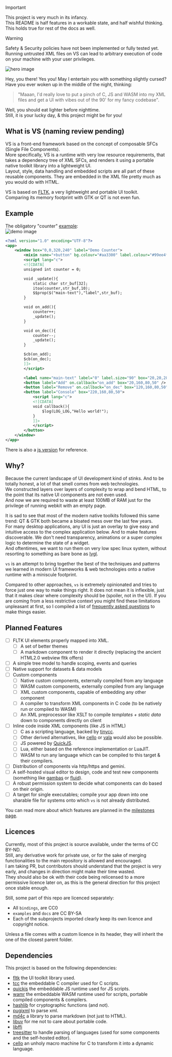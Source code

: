 > [!IMPORTANT]  
> This project is very much in its infancy.  
> This README is half features in a workable state, and half wishful thinking.  
> This holds true for rest of the docs as well.

> [!WARNING]  
> Safety & Security policies have not been implemented or fully tested yet.
> Running untrusted XML files on VS can lead to arbitrary execution of code on your machine with your user privileges.

![hero image](./docs/hero-img.webp)


Hey, you there! Yes you! May I entertain you with something slightly cursed?  
Have you ever woken up in the middle of the night, thinking:
> "Maaan, I'd really love to put a pinch of C, JS and WASM into my XML files and get a UI with vibes out of the 90' for my fancy codebase".  

Well, you should eat lighter before nighttime.  
Still, it is your lucky day, & this project might be for you!

## What is VS (naming review pending)

VS is a front-end framework based on the concept of composable SFCs (Single File Components).  
More specifically, VS is a runtime with very low resource requirements, that takes a dependency tree of XML SFCs, and renders it using a portable native toolkit library into a lightweight UI.  
Layout, style, data handling and embedded scripts are all part of these reusable components. They are embedded in the XML file pretty much as you would do with HTML.  

VS is based on [FLTK](https://www.fltk.org/), a very lightweight and portable UI toolkit.  
Comparing its memory footprint with GTK or QT is not even fun. 

## Example

The obligatory "counter" [example](./examples/demo-c.xml):  
![demo image](./docs/demo.png)

```xml
<?xml version="1.0" encoding="UTF-8"?>
<app>
    <window box="0,0,320,240" label="Demo Counter">
        <mixin name="+button" bg.colour="#aa3300" label.colour="#99ee4f" />
        <script lang="c">
        <![CDATA[ 
        unsigned int counter = 0;

        void _update(){
            static char str_buf[32];
            itoa(counter,str_buf,10);
            $$prop($("main-text"),"label",str_buf);
        }

        void on_add(){
            counter++;
            _update();
        }

        void on_dec(){
            counter--;
            _update();
        }

        $cb(on_add);
        $cb(on_dec);
        ]]>
        </script>

        <label name="main-text" label="0" label.size="90" box="20,20,280,120" />
        <button label="Add" on.callback="on_add" box="20,160,80,50" />
        <button label="Remove" on.callback="on_dec" box="120,160,80,50" />
        <button label="Console" box="220,160,80,50">
            <script lang="c">
            <![CDATA[ 
            void callback(){
                $log(LOG_LOG,"Hello world!");
            }
            ]]>
            </script>
        </button>
    </window>
</app>
```

There is also a [js version](./examples/demo-js.xml) for reference.

## Why?

Because the current landscape of UI development kind of stinks. And to be totally honest, a lot of that smell comes from web technologies.  
We constructed layers over layers of complexity to wrap and bend HTML, to the point that its native UI components are not even used.  
And now we are required to waste at least 100MB of RAM just for the privilege of running webkit with an empty page.  

It is sad to see that most of the modern native toolkits followed this same trend: QT & GTK both became a bloated mess over the last few years.  
For many desktop applications, any UI is just an overlay to give easy and intuitive access to the complex application below. And to make features discoverable. We don't need transparency, animations or a super complex logic to determine the state of a widget.     
And oftentimes, we want to run them on very low spec linux system, without resorting to something as bare bone as [lvgl](https://lvgl.io/).  

`vs` is an attempt to bring together the best of the techniques and patterns we learned in modern UI frameworks & web technologies onto a native runtime with a miniscule footprint.  

Compared to other approaches, `vs` is extremely opinionated and tries to force just one way to make things right. It does not mean it is inflexible, just that it makes clear where complexity should be (spoiler, not in the UI). If you are coming from a less restrictive context you might find these limitations unpleasant at first, so I compiled a list of [frequently asked questions](./docs/faq.md) to make things easier.

## Planned Features

- [ ] FLTK UI elements properly mapped into XML.
    - [ ] A set of better themes
    - [ ] A markdown component to render it directly (replacing the ancient HTML2.0 webview fltk offers)
- [ ] A simple tree model to handle scoping, events and queries
- [ ] Native support for datasets & data models
- [ ] Custom components
    - [ ] Native custom components, externally compiled from any language
    - [ ] WASM custom components, externally compiled from any language
    - [ ] XML custom components, capable of embedding any other component
    - [ ] A compiler to transform XML components in C code (to be natively run or compiled to WASM)
    - [ ] An XML preprocessor like XSLT to compile *templates + static data* down to components directly on client
- [ ] Inline code inside XML components (like JS in HTML) 
    - [ ] C as a scripting language, backed by [tinycc](https://github.com/KaruroChori/tcc-vs).
    - [ ] Other derived alternatives, like [cello](https://libcello.org) or [vala](https://vala.dev/) would also be possible.
    - [ ] JS powered by [QuickJS](https://github.com/quickjs-ng).
    - [ ] Lua, either based on the reference implementation or LuaJIT. 
    - [ ] WASM to run any language which can be compiled to this target & their compilers.
- [ ] Distribution of components via http/https and gemini.
- [ ] A self-hosted visual editor to design, code and test new components (something like [gambas](https://gambas.sourceforge.net/en/main.html) or [fluid](https://www.fltk.org/doc-1.4/fluid.html)).
- [ ] A robust permission system to decide what components can do based on their origin.
- [ ] A target for single executables; compile your app down into one sharable file for systems onto which `vs` is not already distributed.

You can read more about which features are planned in the [milestones page](./docs/milestones.md).

## Licences

Currently, most of this project is source available, under the terms of CC BY-ND.  
Still, any derivative work for private use, or for the sake of merging functionalities to the main repository is allowed and encouraged.  
I am taking PR, but contributors should understand that the project is very early, and changes in direction might make their time wasted.  
They should also be ok with their code being relicensed to a more permissive licence later on, as this is the general direction for this project once stable enough.

Still, some part of this repo are licenced separately:
- All `bindings`, are CC0
- `examples` and `docs` are CC BY-SA
- Each of the subprojects imported clearly keep its own licence and copyright notice.
  
Unless a file comes with a custom licence in its header, they will inherit the one of the closest parent folder.


## Dependencies

This project is based on the following dependencies:
- [fltk](https://www.fltk.org/) the UI toolkit library used.
- [tcc](https://github.com/KaruroChori/tcc-vs) the embeddable C compiler used for C scripts.
- [quickjs](https://github.com/quickjs-ng) the embeddable JS runtime used for JS scripts.
- [wamr](https://github.com/bytecodealliance/wasm-micro-runtime) the embeddable WASM runtime used for scripts, portable compiled components & compilers.
- [hashlib](https://github.com/KaruroChori/hash-library) for cryptographic functions (and not).
- [pugixml](https://pugixml.org/) to parse xml.
- [md4c](https://github.com/mity/md4c) a library to parse markdown (not just to HTML).
- [libuv](https://libuv.org/) for me not to care about portable code.
- [libffi]()
- [treesitter](https://tree-sitter.github.io/tree-sitter/) to handle parsing of languages (used for some components and the self-hosted editor).
- [cello](https://libcello.org) an unholy macro machine for C to transform it into a dynamic language.